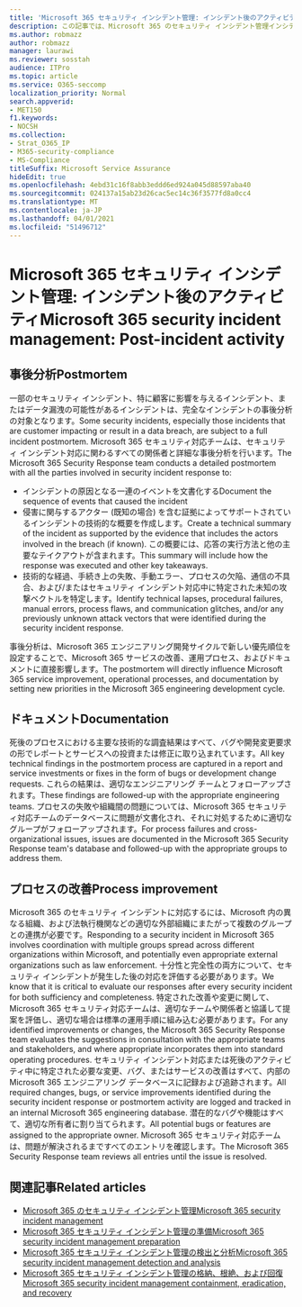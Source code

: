 ```yaml
---
title: 'Microsoft 365 セキュリティ インシデント管理: インシデント後のアクティビティ'
description: この記事では、Microsoft 365 のセキュリティ インシデント管理インシデント後のアクティビティ プロセスの概要について説明します。
ms.author: robmazz
author: robmazz
manager: laurawi
ms.reviewer: sosstah
audience: ITPro
ms.topic: article
ms.service: O365-seccomp
localization_priority: Normal
search.appverid:
- MET150
f1.keywords:
- NOCSH
ms.collection:
- Strat_O365_IP
- M365-security-compliance
- MS-Compliance
titleSuffix: Microsoft Service Assurance
hideEdit: true
ms.openlocfilehash: 4ebd31c16f8abb3eddd6ed924a045d88597aba40
ms.sourcegitcommit: 024137a15ab23d26cac5ec14c36f3577fd8a0cc4
ms.translationtype: MT
ms.contentlocale: ja-JP
ms.lasthandoff: 04/01/2021
ms.locfileid: "51496712"
---
```

# <a name="microsoft-365-security-incident-management-post-incident-activity"></a><span data-ttu-id="02eba-103">Microsoft 365 セキュリティ インシデント管理: インシデント後のアクティビティ</span><span class="sxs-lookup"><span data-stu-id="02eba-103">Microsoft 365 security incident management: Post-incident activity</span></span>

## <a name="postmortem"></a><span data-ttu-id="02eba-104">事後分析</span><span class="sxs-lookup"><span data-stu-id="02eba-104">Postmortem</span></span>

<span data-ttu-id="02eba-105">一部のセキュリティ インシデント、特に顧客に影響を与えるインシデント、またはデータ漏洩の可能性があるインシデントは、完全なインシデントの事後分析の対象となります。</span><span class="sxs-lookup"><span data-stu-id="02eba-105">Some security incidents, especially those incidents that are customer impacting or result in a data breach, are subject to a full incident postmortem.</span></span> <span data-ttu-id="02eba-106">Microsoft 365 セキュリティ対応チームは、セキュリティ インシデント対応に関わるすべての関係者と詳細な事後分析を行います。</span><span class="sxs-lookup"><span data-stu-id="02eba-106">The Microsoft 365 Security Response team conducts a detailed postmortem with all the parties involved in security incident response to:</span></span>

- <span data-ttu-id="02eba-107">インシデントの原因となる一連のイベントを文書化する</span><span class="sxs-lookup"><span data-stu-id="02eba-107">Document the sequence of events that caused the incident</span></span>
- <span data-ttu-id="02eba-108">侵害に関与するアクター (既知の場合) を含む証拠によってサポートされているインシデントの技術的な概要を作成します。</span><span class="sxs-lookup"><span data-stu-id="02eba-108">Create a technical summary of the incident as supported by the evidence that includes the actors involved in the breach (if known).</span></span> <span data-ttu-id="02eba-109">この概要には、応答の実行方法と他の主要なテイクアウトが含まれます。</span><span class="sxs-lookup"><span data-stu-id="02eba-109">This summary will include how the response was executed and other key takeaways.</span></span>
- <span data-ttu-id="02eba-110">技術的な経過、手続き上の失敗、手動エラー、プロセスの欠陥、通信の不具合、および/またはセキュリティ インシデント対応中に特定された未知の攻撃ベクトルを特定します。</span><span class="sxs-lookup"><span data-stu-id="02eba-110">Identify technical lapses, procedural failures, manual errors, process flaws, and communication glitches, and/or any previously unknown attack vectors that were identified during the security incident response.</span></span>

<span data-ttu-id="02eba-111">事後分析は、Microsoft 365 エンジニアリング開発サイクルで新しい優先順位を設定することで、Microsoft 365 サービスの改善、運用プロセス、およびドキュメントに直接影響します。</span><span class="sxs-lookup"><span data-stu-id="02eba-111">The postmortem will directly influence Microsoft 365 service improvement, operational processes, and documentation by setting new priorities in the Microsoft 365 engineering development cycle.</span></span>

## <a name="documentation"></a><span data-ttu-id="02eba-112">ドキュメント</span><span class="sxs-lookup"><span data-stu-id="02eba-112">Documentation</span></span>

<span data-ttu-id="02eba-113">死後のプロセスにおける主要な技術的な調査結果はすべて、バグや開発変更要求の形でレポートとサービスへの投資または修正に取り込まれています。</span><span class="sxs-lookup"><span data-stu-id="02eba-113">All key technical findings in the postmortem process are captured in a report and service investments or fixes in the form of bugs or development change requests.</span></span> <span data-ttu-id="02eba-114">これらの結果は、適切なエンジニアリング チームとフォローアップされます。</span><span class="sxs-lookup"><span data-stu-id="02eba-114">These findings are followed-up with the appropriate engineering teams.</span></span> <span data-ttu-id="02eba-115">プロセスの失敗や組織間の問題については、Microsoft 365 セキュリティ対応チームのデータベースに問題が文書化され、それに対処するために適切なグループがフォローアップされます。</span><span class="sxs-lookup"><span data-stu-id="02eba-115">For process failures and cross-organizational issues, issues are documented in the Microsoft 365 Security Response team's database and followed-up with the appropriate groups to address them.</span></span>

## <a name="process-improvement"></a><span data-ttu-id="02eba-116">プロセスの改善</span><span class="sxs-lookup"><span data-stu-id="02eba-116">Process improvement</span></span>

<span data-ttu-id="02eba-117">Microsoft 365 のセキュリティ インシデントに対応するには、Microsoft 内の異なる組織、および法執行機関などの適切な外部組織にまたがって複数のグループとの連携が必要です。</span><span class="sxs-lookup"><span data-stu-id="02eba-117">Responding to a security incident in Microsoft 365 involves coordination with multiple groups spread across different organizations within Microsoft, and potentially even appropriate external organizations such as law enforcement.</span></span> <span data-ttu-id="02eba-118">十分性と完全性の両方について、セキュリティ インシデントが発生した後の対応を評価する必要があります。</span><span class="sxs-lookup"><span data-stu-id="02eba-118">We know that it is critical to evaluate our responses after every security incident for both sufficiency and completeness.</span></span> <span data-ttu-id="02eba-119">特定された改善や変更に関して、Microsoft 365 セキュリティ対応チームは、適切なチームや関係者と協議して提案を評価し、適切な場合は標準の運用手順に組み込む必要があります。</span><span class="sxs-lookup"><span data-stu-id="02eba-119">For any identified improvements or changes, the Microsoft 365 Security Response team evaluates the suggestions in consultation with the appropriate teams and stakeholders, and where appropriate incorporates them into standard operating procedures.</span></span> <span data-ttu-id="02eba-120">セキュリティ インシデント対応または死後のアクティビティ中に特定された必要な変更、バグ、またはサービスの改善はすべて、内部の Microsoft 365 エンジニアリング データベースに記録および追跡されます。</span><span class="sxs-lookup"><span data-stu-id="02eba-120">All required changes, bugs, or service improvements identified during the security incident response or postmortem activity are logged and tracked in an internal Microsoft 365 engineering database.</span></span> <span data-ttu-id="02eba-121">潜在的なバグや機能はすべて、適切な所有者に割り当てられます。</span><span class="sxs-lookup"><span data-stu-id="02eba-121">All potential bugs or features are assigned to the appropriate owner.</span></span> <span data-ttu-id="02eba-122">Microsoft 365 セキュリティ対応チームは、問題が解決されるまですべてのエントリを確認します。</span><span class="sxs-lookup"><span data-stu-id="02eba-122">The Microsoft 365 Security Response team reviews all entries until the issue is resolved.</span></span>

## <a name="related-articles"></a><span data-ttu-id="02eba-123">関連記事</span><span class="sxs-lookup"><span data-stu-id="02eba-123">Related articles</span></span>

- [<span data-ttu-id="02eba-124">Microsoft 365 のセキュリティ インシデント管理</span><span class="sxs-lookup"><span data-stu-id="02eba-124">Microsoft 365 security incident management</span></span>](assurance-security-incident-management.md)
- [<span data-ttu-id="02eba-125">Microsoft 365 セキュリティ インシデント管理の準備</span><span class="sxs-lookup"><span data-stu-id="02eba-125">Microsoft 365 security incident management preparation</span></span>](assurance-sim-preparation.md)
- [<span data-ttu-id="02eba-126">Microsoft 365 セキュリティ インシデント管理の検出と分析</span><span class="sxs-lookup"><span data-stu-id="02eba-126">Microsoft 365 security incident management detection and analysis</span></span>](assurance-sim-detection-analysis.md)
- [<span data-ttu-id="02eba-127">Microsoft 365 セキュリティ インシデント管理の格納、根絶、および回復</span><span class="sxs-lookup"><span data-stu-id="02eba-127">Microsoft 365 security incident management containment, eradication, and recovery</span></span>](assurance-sim-containment-eradication-recovery.md)
